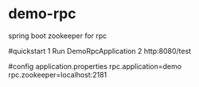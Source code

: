 # demo-rpc
spring  boot  zookeeper for rpc

#quickstart 
1 Run DemoRpcApplication
2 http:8080/test

#config  application.properties
rpc.application=demo
rpc.zookeeper=localhost:2181





